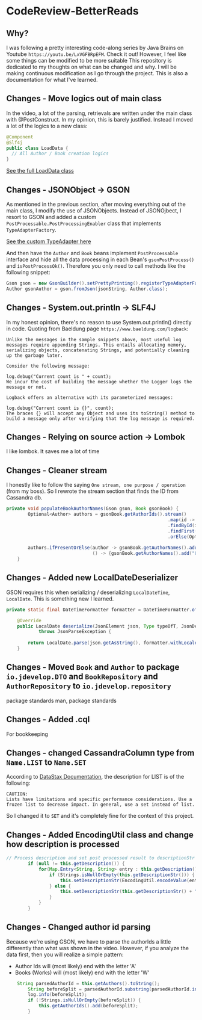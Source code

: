 # CodeReview-BetterReads
## Why?
I was following a pretty interesting code-along series by Java Brains on Youtube `https://youtu.be/LxVGFBRpEFM`. Check it out!
However, I feel like some things can be modified to be more suitable
This repository is dedicated to my thoughts on what can be changed and why.
I will be making continuous modification as I go through the project.
This is also a documentation for what I've learned.

## Changes - Move logics out of main class
In the video, a lot of the parsing, retrievals are written under the main class with @PostConstruct.
In my opinion, this is barely justified. Instead I moved a lot of the logics to a new class:
```Java
@Component
@Slf4j
public class LoadData {
  // All Author / Book creation logics
}
```
[See the full LoadData class](src/main/java/io/jdevelop/betterreadsdataloader/LoadData.java)

## Changes - JSONObject -> GSON
As mentioned in the previous section, after moving everything out of the main class, I modify the use of JSONObjects.
Instead of JSONOjbect, I resort to GSON and added a custom `PostProcessable.PostProcessingEnabler` class that implements `TypeAdapterFactory`.

[See the custom TypeAdapter here](src/main/java/io/jdevelop/gson/typeadapters/PostProcessable.java)

And then have the `Author` and `Book` beans implement `PostProcessable` interface and hide all the data processing in each Bean's `gsonPostProcess()` and `isPostProcessOk()`. Therefore you only need to call methods like the following snippet: 
```Java
Gson gson = new GsonBuilder().setPrettyPrinting().registerTypeAdapterFactory(new PostProcessable.PostProcessingEnabler()).create();
Author gsonAuthor = gson.fromJson(jsonString, Author.class);
```

## Changes - System.out.println -> SLF4J
In my honest opinion, there's no reason to use System.out.println() directly in code. Quoting from Baeldung page `https://www.baeldung.com/logback`:
```
Unlike the messages in the sample snippets above, most useful log messages require appending Strings. This entails allocating memory, serializing objects, concatenating Strings, and potentially cleaning up the garbage later.

Consider the following message:

log.debug("Current count is " + count);
We incur the cost of building the message whether the Logger logs the message or not.

Logback offers an alternative with its parameterized messages:

log.debug("Current count is {}", count);
The braces {} will accept any Object and uses its toString() method to build a message only after verifying that the log message is required.
```

## Changes - Relying on source action -> Lombok
I like lombok. It saves me a lot of time

## Changes - Cleaner stream
I honestly like to follow the saying `One stream, one purpose / operation` (from my boss). 
So I rewrote the stream section that finds the ID from Cassandra db.
```Java
private void populateBookAuthorNames(Gson gson, Book gsonBook) {
		Optional<Author> authors = gsonBook.getAuthorIds().stream()
                                                            .map(id -> authorRepository
                                                            .findById(id))
                                                            .findFirst()
                                                            .orElse(Optional.empty());
                                                            
		authors.ifPresentOrElse(author -> gsonBook.getAuthorNames().add(author.getName()), 
                                () -> {gsonBook.getAuthorNames().add("Unknown Author");});
	}
```

## Changes - Added new LocalDateDeserializer
GSON requires this when serializing / deserializing `LocalDateTime`, `LocalDate`. This is something new I learned.
```Java
private static final DateTimeFormatter formatter = DateTimeFormatter.ofPattern("dd-MM-yyyy");

    @Override
    public LocalDate deserialize(JsonElement json, Type typeOfT, JsonDeserializationContext context)
            throws JsonParseException {
        
        return LocalDate.parse(json.getAsString(), formatter.withLocale(Locale.ENGLISH));
    }
```

## Changes - Moved `Book` and `Author` to package `io.jdevelop.DTO` and `BookRepository` and `AuthorRepository` to `io.jdevelop.repository`
package standards man, package standards

## Changes - Added .cql
For bookkeeping 

## Changes - changed CassandraColumn type from `Name.LIST` to `Name.SET`
According to [DataStax Documentation](https://docs.datastax.com/en/cql-oss/3.x/cql/cql_reference/cql_data_types_c.html?utm_source=google&utm_medium=search_pd&utm_campaign=dsa-rtg&utm_content=hp&gclid=Cj0KCQjwg_iTBhDrARIsAD3Ib5i67IkuGUmOVcLJECRHrQhar9j2OeY-oawzCa_pPKLrJmOb-hterikaAvknEALw_wcB), the description for LIST is of the following:
```
CAUTION:
Lists have limitations and specific performance considerations. Use a frozen list to decrease impact. In general, use a set instead of list.
```
So I changed it to `SET` and it's completely fine for the context of this project.

## Changes - Added EncodingUtil class and change how description is processed
```Java
// Process description and set post processed result to descriptionStr
        if (null != this.getDescription()) {
            for(Map.Entry<String, String> entry : this.getDescription().entrySet()) {
                if (Strings.isNullOrEmpty(this.getDescriptionStr())) {
                    this.setDescriptionStr(EncodingUtil.encodeValue(entry.getValue()));
                } else {
                    this.setDescriptionStr(this.getDescriptionStr() + " " + EncodingUtil.encodeValue(entry.getValue()));
                }
            }
        }
```

## Changes - Changed author id parsing
Because we're using GSON, we have to parse the authorIds a little differently than what was shown in the video.
However, if you analyze the data first, then you will realize a simple pattern:
- Author Ids will (most likely) end with the letter 'A'
- Books (Works) will (most likely) end with the letter 'W'
```Java
	String parsedAuthorId = this.getAuthors().toString();
        String beforeSplit = parsedAuthorId.substring(parsedAuthorId.indexOf("/authors/"), parsedAuthorId.indexOf("A", parsedAuthorId.indexOf("/authors/")) + 1).replaceAll("/authors/", "");
        log.info(beforeSplit);
        if (!Strings.isNullOrEmpty(beforeSplit)) {
            this.getAuthorIds().add(beforeSplit);
        }
```
